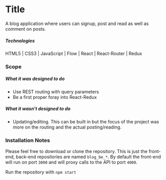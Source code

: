 # Title
A blog application where users can signup, post and read as well as comment on posts.

##### Technologies
HTML5 | CSS3 | JavaScript | Flow | React | React-Router | Redux

### Scope
##### What it was designed to do
+ Use REST routing with query parameters
+ Be a first proper foray into React-Redux

##### What it wasn't designed to do
- Updating/editing. This can be built in but the focus of the project was more on the routing and the actual posting/reading.

### Installation Notes
Please feel free to download or clone the repository. This is just the front-end, back-end repositories are named `blog_be_*`. By default the front-end will run on port `3000` and will proxy calls to the API to port `4000`.

Run the repository with `npm start`
